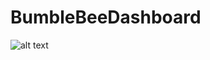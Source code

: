 # BumbleBeeDashboard


![alt text](https://github.com/NoamsGit/BumbleBeeDashboard/blob/main/bee.jpg?raw=true)

